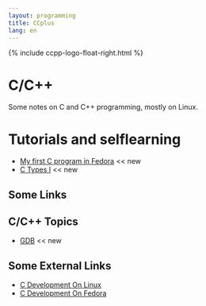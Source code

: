 ```yaml
---
layout: programming
title: CCplus
lang: en
---
```

{% include ccpp-logo-float-right.html %}
# C/C++
Some notes on C and C++ programming, mostly on Linux.

# Tutorials and selflearning 
* [My first C program in Fedora](docs/fedora-c-day-01.html) <span class="badge badge-primary"><< new</span>
* [C Types I](docs/c-types-01.html) <span class="badge badge-primary"><< new</span>


## Some Links

## C/C++ Topics
* [GDB](docs/gdb.html) <span class="badge badge-primary"><< new</span>

    
## Some External Links
* [C Development On Linux](https://linuxconfig.org/c-development-on-linux-introduction-i)
* [C Development On Fedora](https://developer.fedoraproject.org/tech/languages/c/c_installation.html)

